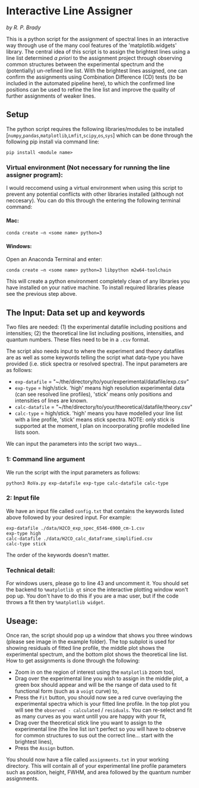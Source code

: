 # Interactive Line Assigner
_by R. P. Brady_

This is a python script for the assignment of spectral lines in an interactive way through use of the many cool features of the 'matplotlib.widgets' library. The central idea of this script is to assign the brightest lines using a line list determined _a priori_ to the assignment project through observing common structures between the experimental spectrum and the (potentially) un-refined line list. With the brightest lines assigned, one can confirm the assignments using Combination Difference (CD) tests (to be included in the automated pipeline here), to which the confirmed line positions can be used to refine the line list and improve the quality of further assignments of weaker lines.

## Setup

The python script requires the following libraries/modules to be installed [`numpy`,`pandas`,`matplotlib`,`Lmfit`,`scipy`,`os`,`sys`] which can be done through the following pip install via command line:

```
pip install <module name>
```

### Virtual environment (Not necessary for running the line assigner program):
I would reccomend using a virtual environment when using this script to prevent any potential conflicts with other libraries installed (although not neccesary). You can do this through the entering the following terminal command:

#### Mac:

```
conda create –n <some name> python=3
```

#### Windows:

Open an Anaconda Terminal and enter:

```
conda create –n <some name> python=3 libpython m2w64-toolchain
```

This will create a python environment completely clean of any libraries you have installed on your native machine. To install required libraries please see the previous step above.

## The Input: Data set up and keywords

Two files are needed: (1) the experimental datafile including positions and intensities; (2) the theoretical line list including positions, intensities, and quantum numbers. These files need to be in a `.csv` format.

The script also needs input to where the experiment and theory datafiles are as well as some keywords telling the script what data-type you have provided (i.e. stick spectra or resolved spectra). The input parameters are as follows:

* `exp-datafile` = "~/the/directory/to/your/experimental/datafile/exp.csv"
* `exp-type` = high/stick. 'high' means high resolution experimental data (can see resolved line profiles), 'stick' means only positions and intensities of lines are known.
* `calc-datafile` = "~/the/directory/to/your/theoretical/datafile/theory.csv"
* `calc-type` = high/stick. 'high' means you have modelled your line list with a line profile, 'stick' means stick spectra. NOTE: only stick is supported at the moment, I plan on incoorporating profile modelled line lists soon.

We can input the parameters into the script two ways...

### 1: Command line argument

We run the script with the input parameters as follows:
```
python3 RoVa.py exp-datafile exp-type calc-datafile calc-type
```

### 2: Input file

We have an input file called `config.txt` that contains the keywords listed above followed by your desired input. For example:

```
exp-datafile ./data/H2CO_exp_spec_6546-6900_cm-1.csv 
exp-type high 
calc-datafile ./data/H2CO_calc_dataframe_simplified.csv 
calc-type stick 
```

The order of the keywords doesn't matter.

### Technical detail:

For windows users, please go to line 43 and uncomment it. You should set the backend to `%matplotlib qt` since the interactive plotting window won't pop up. You don't have to do this if you are a mac user, but if the code throws a fit then try `%matplotlib widget`.

## Useage:
Once ran, the script should pop up a window that shows you three windows (please see image in the example folder). The top subplot is used for showing residuals of fitted line profile, the middle plot shows the experimental spectrum, and the bottom plot shows the theoretical line list. How to get assignments is done through the following:

* Zoom in on the region of interest using the `matplotlib` zoom tool,
* Drag over the experimental line you wish to assign in the middle plot, a green box should appear and will be the rsange of data used to fit  functional form (such as a `voigt` curve) to,
* Press the `Fit` button, you should now see a red curve overlaying the experimental spectra which is your fitted line profile. In the top plot you will see the `observed - calculated` / `residuals`. You can re-select and fit as many curves as you want untill you are happy with your fit,
* Drag over the theoretical stick line you want to assign to the experimental line (the line list isn't perfect so you will have to observe for common structures to sus out the correct line... start with the brightest lines),
* Press the `Assign` button.

You should now have a file called `assignments.txt` in your working directory. This will contain all of your experimental line profile parameters such as position, height, FWHM, and area followed by the quantum number assignments.

